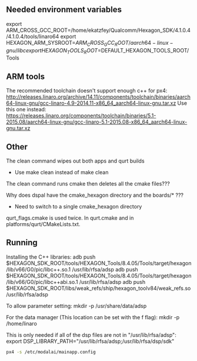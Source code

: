 
## Needed environment variables

export ARM_CROSS_GCC_ROOT=/home/ekatzfey/Qualcomm/Hexagon_SDK/4.1.0.4/4.1.0.4/tools/linaro64
export HEXAGON_ARM_SYSROOT=$ARM_CROSS_GCC_ROOT/aarch64-linux-gnu/libc
export HEXAGON_TOOLS_ROOT=$DEFAULT_HEXAGON_TOOLS_ROOT/Tools

## ARM tools

The recommended toolchain doesn't support enough c++ for px4:
http://releases.linaro.org/archive/14.11/components/toolchain/binaries/aarch64-linux-gnu/gcc-linaro-4.9-2014.11-x86_64_aarch64-linux-gnu.tar.xz
Use this one instead:
https://releases.linaro.org/components/toolchain/binaries/5.1-2015.08/aarch64-linux-gnu/gcc-linaro-5.1-2015.08-x86_64_aarch64-linux-gnu.tar.xz

## Other

The clean command wipes out both apps and qurt builds
- Use make clean instead of make <target> clean

The clean command runs cmake then deletes all the cmake files???

Why does dspal have the cmake_hexagon directory and the boards/* ???
- Need to switch to a single cmake_hexagon directory

qurt_flags.cmake is used twice. In qurt.cmake and in platforms/qurt/CMakeLists.txt.

## Running

Installing the C++ libraries:
adb push $HEXAGON_SDK_ROOT/tools/HEXAGON_Tools/8.4.05/Tools/target/hexagon/lib/v66/G0/pic/libc++.so.1 /usr/lib/rfsa/adsp
adb push $HEXAGON_SDK_ROOT/tools/HEXAGON_Tools/8.4.05/Tools/target/hexagon/lib/v66/G0/pic/libc++abi.so.1 /usr/lib/rfsa/adsp
adb push $HEXAGON_SDK_ROOT/libs/weak_refs/ship/hexagon_toolv84/weak_refs.so /usr/lib/rfsa/adsp

To allow parameter setting:
mkdir -p /usr/share/data/adsp

For the data manager (This location can be set with the f flag):
mkdir -p /home/linaro

This is only needed if all of the dsp files are not in "/usr/lib/rfsa/adsp":
export DSP_LIBRARY_PATH="/usr/lib/rfsa/adsp;/usr/lib/rfsa/dsp/sdk"

```bash
px4 -s /etc/modalai/mainapp.config
```

